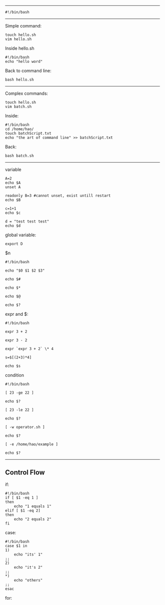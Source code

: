 ----

```shell
#!/bin/bash
```


----

Simple command:

```shell
touch hello.sh
vim hello.sh
```

Inside hello.sh
```Shell
#!/bin/bash
echo "hello word"
```

Back to command line:
```Shell
bash hello.sh
```

---


Complex commands:

```shell
touch hello.sh
vim batch.sh
```

Inside:
```shell
#!/bin/bash
cd /home/hao/
touch batchScript.txt
echo "the art of command line" >> batchScript.txt
```

Back:
```shell
bash batch.sh
```

---

variable

```shell
A=2
echo $A
unset A

readonly B=3 #cannot unset, exist untill restart
echo $B

c=1+1
echo $c

d = "test test test"
echo $d
```

global variable:
```shell
export D 
```

$n 
```shell
#!/bin/bash

echo "$0 $1 $2 $3"

echo $#

echo $*

echo $@

echo $?

```

expr  and $:
```shell
#!/bin/bash

expr 3 + 2

expr 3 - 2

expr `expr 3 + 2` \* 4

s=$[(2+3)*4]

echo $s

```

condition
```shell
#!/bin/bash

[ 23 -ge 22 ]

echo $?

[ 23 -le 22 ]

echo $?

[ -w operator.sh ]

echo $?

[ -e /home/hao/example ]

echo $?
```

---
## Control Flow

if:
```shell
#!/bin/bash
if [ $1 -eq 1 ]
then
	echo "1 equals 1"
elif [ $1 -eq 2]
then 
	echo "2 equals 2"
fi
```

case:
```shell
#!/bin/bash
case $1 in
1)
	echo "its' 1"
;;
2)
	echo "it's 2"
;;
*)
	echo "others"
;;
esac
```


for:
```shell


```